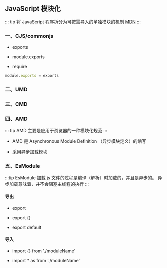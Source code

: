 ## JavaScript 模块化

::: tip
将 JavaScript 程序拆分为可按需导入的单独模块的机制 [MDN](https://developer.mozilla.org/zh-CN/docs/Web/JavaScript/Guide/Modules)
:::

### 一、CJS/commonjs

* exports
  
* module.exports
  
* require

```javascript
module.exports = exports
```

### 二、UMD

### 三、CMD

### 四、AMD

::: tip
AMD 主要是应用于浏览器的一种模块化规范
:::

* AMD 是 Asynchronous Module Definition （异步模块定义）的缩写

* 采用异步加载模块

### 五、EsModule

:::tip
EsModule 加载 js 文件的过程是编译（解析）时加载的，并且是异步的。
异步加载意味着，并不会阻塞主线程的执行
:::

#### 导出

* export

* export {}

* export default 

#### 导入

* import {} from './moduleName'

* import * as from './moduleName'
